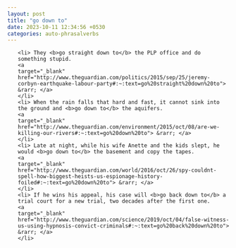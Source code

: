 ```yaml
---
layout: post
title: "go down to"
date: 2023-10-11 12:34:56 +0530
categories: auto-phrasalverbs
---
```

<ol>

    <li> They <b>go straight down to</b> the PLP office and do something stupid.
    <a 
    target="_blank" 
    href="http://www.theguardian.com/politics/2015/sep/25/jeremy-corbyn-earthquake-labour-party#:~:text=go%20straight%20down%20to"> &rarr; </a>
    </li>
    <li> When the rain falls that hard and fast, it cannot sink into the ground and <b>go down to</b> the aquifers.
    <a 
    target="_blank" 
    href="http://www.theguardian.com/environment/2015/oct/08/are-we-killing-our-rivers#:~:text=go%20down%20to"> &rarr; </a>
    </li>
    <li> Late at night, while his wife Anette and the kids slept, he would <b>go down to</b> the basement and copy the tapes.
    <a 
    target="_blank" 
    href="http://www.theguardian.com/world/2016/oct/26/spy-couldnt-spell-how-biggest-heists-us-espionage-history-foiled#:~:text=go%20down%20to"> &rarr; </a>
    </li>
    <li> If he wins his appeal, his case will <b>go back down to</b> a trial court for a new trial, two decades after the first one.
    <a 
    target="_blank" 
    href="http://www.theguardian.com/science/2019/oct/04/false-witness-us-using-hypnosis-convict-criminals#:~:text=go%20back%20down%20to"> &rarr; </a>
    </li>